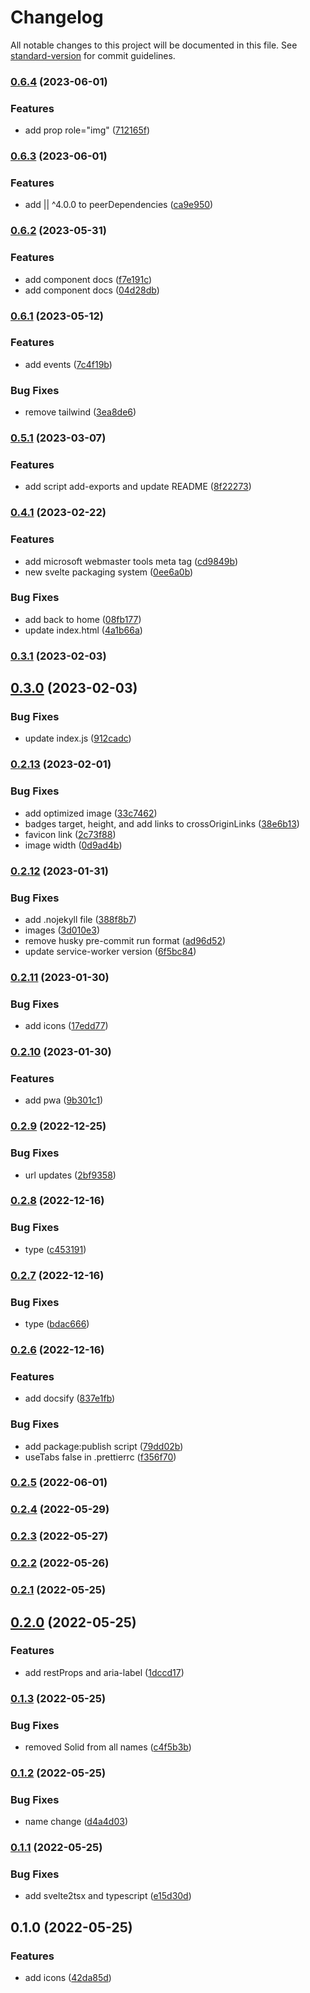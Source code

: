 # Changelog

All notable changes to this project will be documented in this file. See [standard-version](https://github.com/conventional-changelog/standard-version) for commit guidelines.

### [0.6.4](https://github.com/shinokada/svelte-materialdesign-icons/compare/v0.6.3...v0.6.4) (2023-06-01)

### Features

- add prop role="img" ([712165f](https://github.com/shinokada/svelte-materialdesign-icons/commit/712165ff5f23c0e05ef5bebbd8c4ff0fe0b9a05e))

### [0.6.3](https://github.com/shinokada/svelte-materialdesign-icons/compare/v0.6.2...v0.6.3) (2023-06-01)

### Features

- add || ^4.0.0 to peerDependencies ([ca9e950](https://github.com/shinokada/svelte-materialdesign-icons/commit/ca9e950508b52c20985d0fbddfe031538c4de896))

### [0.6.2](https://github.com/shinokada/svelte-materialdesign-icons/compare/v0.6.1...v0.6.2) (2023-05-31)

### Features

- add component docs ([f7e191c](https://github.com/shinokada/svelte-materialdesign-icons/commit/f7e191cf879cd3f86f3af72884c4561e6000f0e0))
- add component docs ([04d28db](https://github.com/shinokada/svelte-materialdesign-icons/commit/04d28db40b317173c62567349bb6f618dc6b74db))

### [0.6.1](https://github.com/shinokada/svelte-materialdesign-icons/compare/v0.5.1...v0.6.1) (2023-05-12)

### Features

- add events ([7c4f19b](https://github.com/shinokada/svelte-materialdesign-icons/commit/7c4f19bd5f658799d6ea55a910a39b182ec14ecf))

### Bug Fixes

- remove tailwind ([3ea8de6](https://github.com/shinokada/svelte-materialdesign-icons/commit/3ea8de61b897c8cda92384207d14af48b08e775c))

### [0.5.1](https://github.com/shinokada/svelte-materialdesign-icons/compare/v0.4.1...v0.5.1) (2023-03-07)

### Features

- add script add-exports and update README ([8f22273](https://github.com/shinokada/svelte-materialdesign-icons/commit/8f22273f390f9f3d755cd6762cb2232619dd95af))

### [0.4.1](https://github.com/shinokada/svelte-materialdesign-icons/compare/v0.3.1...v0.4.1) (2023-02-22)

### Features

- add microsoft webmaster tools meta tag ([cd9849b](https://github.com/shinokada/svelte-materialdesign-icons/commit/cd9849be7365c689c16d4f869ab875813cbe61f3))
- new svelte packaging system ([0ee6a0b](https://github.com/shinokada/svelte-materialdesign-icons/commit/0ee6a0b93041026d7c70a31915091c13c89cf120))

### Bug Fixes

- add back to home ([08fb177](https://github.com/shinokada/svelte-materialdesign-icons/commit/08fb177f286348e3c4ed5c6cfb3b3e2701fc2684))
- update index.html ([4a1b66a](https://github.com/shinokada/svelte-materialdesign-icons/commit/4a1b66a04dd1a06d0ef0e4913c3053c220c95136))

### [0.3.1](https://github.com/shinokada/svelte-materialdesign-icons/compare/v0.3.0...v0.3.1) (2023-02-03)

## [0.3.0](https://github.com/shinokada/svelte-materialdesign-icons/compare/v0.2.13...v0.3.0) (2023-02-03)

### Bug Fixes

- update index.js ([912cadc](https://github.com/shinokada/svelte-materialdesign-icons/commit/912cadc4bc78b0d27aa6d67f9124923c27a62202))

### [0.2.13](https://github.com/shinokada/svelte-materialdesign-icons/compare/v0.2.12...v0.2.13) (2023-02-01)

### Bug Fixes

- add optimized image ([33c7462](https://github.com/shinokada/svelte-materialdesign-icons/commit/33c746212d2cba1ae007f683cf927b2314489dd9))
- badges target, height, and add links to crossOriginLinks ([38e6b13](https://github.com/shinokada/svelte-materialdesign-icons/commit/38e6b13945a3ac581c6a53ac10b4e269a976709f))
- favicon link ([2c73f88](https://github.com/shinokada/svelte-materialdesign-icons/commit/2c73f88e9cb5dea0306a7579c4cbde2f7ec498af))
- image width ([0d9ad4b](https://github.com/shinokada/svelte-materialdesign-icons/commit/0d9ad4b7352097063cb2df36f80ff2deef3657dd))

### [0.2.12](https://github.com/shinokada/svelte-materialdesign-icons/compare/v0.2.11...v0.2.12) (2023-01-31)

### Bug Fixes

- add .nojekyll file ([388f8b7](https://github.com/shinokada/svelte-materialdesign-icons/commit/388f8b75c31225f0540c109ed826a2033bc766bf))
- images ([3d010e3](https://github.com/shinokada/svelte-materialdesign-icons/commit/3d010e3d4a01513e27d0d4a96f6e7c754dc95125))
- remove husky pre-commit run format ([ad96d52](https://github.com/shinokada/svelte-materialdesign-icons/commit/ad96d52852cef1dbd5426b5a9f2834b60aed4ea2))
- update service-worker version ([6f5bc84](https://github.com/shinokada/svelte-materialdesign-icons/commit/6f5bc8408641a95a4be94eed2c43935a046aaba7))

### [0.2.11](https://github.com/shinokada/svelte-materialdesign-icons/compare/v0.2.10...v0.2.11) (2023-01-30)

### Bug Fixes

- add icons ([17edd77](https://github.com/shinokada/svelte-materialdesign-icons/commit/17edd777b7db03a29ed6413c8fd31bbc6bd3a26f))

### [0.2.10](https://github.com/shinokada/svelte-materialdesign-icons/compare/v0.2.9...v0.2.10) (2023-01-30)

### Features

- add pwa ([9b301c1](https://github.com/shinokada/svelte-materialdesign-icons/commit/9b301c14d00244192135e637c9f32e635983b122))

### [0.2.9](https://github.com/shinokada/svelte-materialdesign-icons/compare/v0.2.8...v0.2.9) (2022-12-25)

### Bug Fixes

- url updates ([2bf9358](https://github.com/shinokada/svelte-materialdesign-icons/commit/2bf935853f10b15a79682d3972f36380e32d3009))

### [0.2.8](https://github.com/shinokada/svelte-materialdesign-icons/compare/v0.2.7...v0.2.8) (2022-12-16)

### Bug Fixes

- type ([c453191](https://github.com/shinokada/svelte-materialdesign-icons/commit/c4531919972e0a918e0a23ee3b4076323bd145f8))

### [0.2.7](https://github.com/shinokada/svelte-materialdesign/compare/v0.2.6...v0.2.7) (2022-12-16)

### Bug Fixes

- type ([bdac666](https://github.com/shinokada/svelte-materialdesign/commit/bdac666bb0ef9496ef5e3095e6280ee3edb2f7c2))

### [0.2.6](https://github.com/shinokada/svelte-materialdesign/compare/v0.2.5...v0.2.6) (2022-12-16)

### Features

- add docsify ([837e1fb](https://github.com/shinokada/svelte-materialdesign/commit/837e1fbbfd9c835e97d2ca4d0a586894a8fee320))

### Bug Fixes

- add package:publish script ([79dd02b](https://github.com/shinokada/svelte-materialdesign/commit/79dd02b9fdf35a6d5630ec9083eff63bd9f7da8e))
- useTabs false in .prettierrc ([f356f70](https://github.com/shinokada/svelte-materialdesign/commit/f356f70a69da53f0d6e9e4c64b592bf9559fe101))

### [0.2.5](https://github.com/shinokada/svelte-materialdesign/compare/v0.2.4...v0.2.5) (2022-06-01)

### [0.2.4](https://github.com/shinokada/svelte-materialdesign/compare/v0.2.3...v0.2.4) (2022-05-29)

### [0.2.3](https://github.com/shinokada/svelte-materialdesign/compare/v0.2.2...v0.2.3) (2022-05-27)

### [0.2.2](https://github.com/shinokada/svelte-materialdesign/compare/v0.2.1...v0.2.2) (2022-05-26)

### [0.2.1](https://github.com/shinokada/svelte-materialdesign/compare/v0.2.0...v0.2.1) (2022-05-25)

## [0.2.0](https://github.com/shinokada/svelte-materialdesign/compare/v0.1.3...v0.2.0) (2022-05-25)

### Features

- add restProps and aria-label ([1dccd17](https://github.com/shinokada/svelte-materialdesign/commit/1dccd1758b31cc31b9612a3ef6b37b36cd4704a6))

### [0.1.3](https://github.com/shinokada/svelte-materialdesign/compare/v0.1.2...v0.1.3) (2022-05-25)

### Bug Fixes

- removed Solid from all names ([c4f5b3b](https://github.com/shinokada/svelte-materialdesign/commit/c4f5b3b0f85429fcd9ff91303412eef60de4efff))

### [0.1.2](https://github.com/shinokada/svelte-materialdesign/compare/v0.1.1...v0.1.2) (2022-05-25)

### Bug Fixes

- name change ([d4a4d03](https://github.com/shinokada/svelte-materialdesign/commit/d4a4d036a5102504464894d2ae3422db2c303750))

### [0.1.1](https://github.com/shinokada/svelte-materialdesign/compare/v0.1.0...v0.1.1) (2022-05-25)

### Bug Fixes

- add svelte2tsx and typescript ([e15d30d](https://github.com/shinokada/svelte-materialdesign/commit/e15d30d27976dca9649953f911a53b9f87bfb915))

## 0.1.0 (2022-05-25)

### Features

- add icons ([42da85d](https://github.com/shinokada/svelte-materialdesign/commit/42da85d3d19bafc9d650859d212d353725276893))
